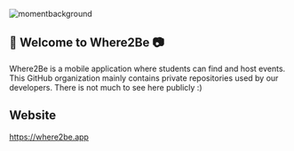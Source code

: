 ![momentbackground](https://user-images.githubusercontent.com/59634395/220538494-729fd252-a159-4a8c-8eb5-257f027f783b.png)

## 🌟 Welcome to Where2Be 📷

Where2Be is a mobile application where students can find and host events. This GitHub organization mainly contains private repositories used by our developers. There is not much to see here publicly :)

## Website

https://where2be.app
